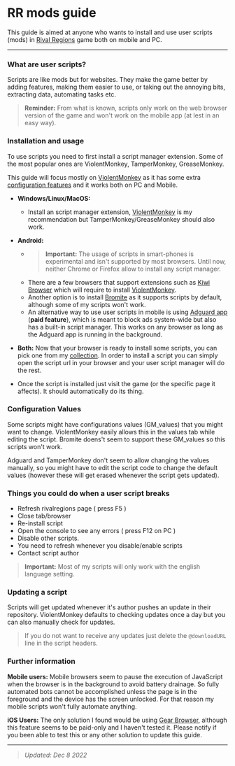 
# RR mods guide

This guide is aimed at anyone who wants to install and use user scripts (mods) in [Rival Regions][rr] game both on mobile and PC.

* * *
### What are user scripts?

Scripts are like mods but for websites. They make the game better by adding features, making them easier to use, or taking out the annoying bits, extracting data, automating tasks etc.

> **Reminder:** From what is known, scripts only work on the web browser version of the game and won't work on the mobile app (at lest in an easy way).

### Installation and usage

To use scripts you need to first install a script manager extension. Some of the most popular ones are ViolentMonkey, TamperMonkey, GreaseMonkey.

This guide will focus mostly on [ViolentMonkey][vm] as it has some extra [configuration features](#configuration-values) and it works both on PC and Mobile.

- **Windows/Linux/MacOS:**
    - Install an script manager extension, [ViolentMonkey][vm] is my recommendation but TamperMonkey/GreaseMonkey should also work.

- **Android:**
    - > **Important:** The usage of scripts in smart-phones is experimental and isn't supported by most browsers. Until now, neither Chrome or Firefox allow to install any script manager.
    - There are a few browsers that support extensions such as [Kiwi Browser][kiwi] which will require to install [ViolentMonkey][vm].
    - Another option is to install [Bromite](https://www.bromite.org/) as it supports scripts by default, although some of my scripts won't work.
    - An alternative way to use user scripts in mobile is using [Adguard app][adguard] (**paid feature**), which is meant to block ads system-wide but also has a built-in script manager. This works on any browser as long as the Adguard app is running in the background.


- **Both:** Now that your browser is ready to install some scripts, you can pick one from my [collection][scripts]. In order to install a script you can simply open the script url in your browser and your user script manager will do the rest.

- Once the script is installed just visit the game (or the specific page it affects). It should automatically do its thing.

### Configuration Values
Some scripts might have configurations values (GM_values) that you might want to change. ViolentMonkey easily allows this in the values tab while editing the script. Bromite doens't seem to support these GM_values so this scripts won't work.

Adguard and TamperMonkey don't seem to allow changing the values manually, so you might have to edit the script code to change the default values (however these will get erased whenever the script gets updated).

### Things you could do when a user script breaks

- Refresh rivalregions page ( press F5 )
- Close tab/browser
- Re-install script
- Open the console to see any errors ( press F12 on PC )
- Disable other scripts.
- You need to refresh whenever you disable/enable scripts
- Contact script author

> **Important:** Most of my scripts will only work with the english language setting.

### Updating a script

Scripts will get updated whenever it's author pushes an update in their repository. ViolentMonkey defaults to checking updates once a day but you can also manually check for updates.
> If you do not want to receive any updates just delete the `@downloadURL` line in the script headers.

### Further information

**Mobile users:** Mobile browsers seem to pause the execution of JavaScript when the browser is in the background to avoid battery drainage. So fully automated bots cannot be accomplished unless the page is in the foreground and the device has the screen unlocked. For that reason my mobile scripts won't fully automate anything.

**iOS Users:** The only solution I found would be using [Gear Browser][gear], although this feature seems to be paid-only and I haven't tested it. Please notify if you been able to test this or any other solution to update this guide.


[rr]: https://rivalregions.com

[kiwi]: https://play.google.com/store/apps/details?id=com.kiwibrowser.browser

[vm]: https://chrome.google.com/webstore/detail/violentmonkey/jinjaccalgkegednnccohejagnlnfdag

[values]: https://raw.githubusercontent.com/pbl0/refill_gold_rr/master/values.jpg

[adguard]: https://adguard.com/es/adguard-android/overview.html

[scripts]: https://rr-tools.eu/mods

[gear]: https://apps.apple.com/us/app/gear-browser/id1458962238

[stylus]: https://github.com/openstyles/stylus#releases

* * *
> _Updated: Dec 8 2022_